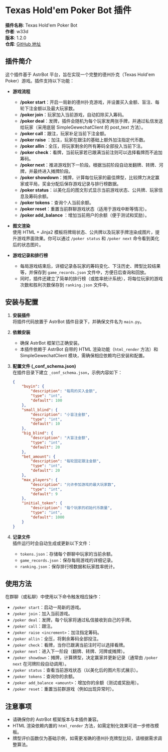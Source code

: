 # Texas Hold'em Poker Bot 插件

**插件名称**: Texas Hold'em Poker Bot  
**作者**: w33d  
**版本**: 1.2.0  
**仓库**: [GitHub 地址](https://github.com/Last-emo-boy/astrbot_plugin_texas_holdem_poker)

## 插件简介

这个插件基于 AstrBot 平台，旨在实现一个完整的德州扑克（Texas Hold'em Poker）游戏。插件支持以下功能：

- **游戏流程**  
  - **/poker start**：开启一局新的德州扑克游戏，并设置买入金额、盲注、每轮下注金额以及最大玩家数。
  - **/poker join**：玩家加入当前游戏，自动扣除买入筹码。
  - **/poker deal**：发牌，插件会随机为每个玩家发两张手牌，并通过私信发送给玩家（采用底层 SimpleGewechatClient 的 post_text 方法）。
  - **/poker call**：跟注，玩家补足当前下注金额。
  - **/poker raise <increment>**：加注，玩家在跟注的基础上额外加注指定代币数。
  - **/poker allin**：全压，将玩家剩余的所有筹码全部投入当前下注。
  - **/poker check**：看牌，当前玩家若已跟满当前注则可以选择看牌而不追加筹码。
  - **/poker next**：推进游戏到下一阶段。根据当前阶段自动发翻牌、转牌、河牌，并最终进入摊牌阶段。
  - **/poker showdown**：摊牌，计算每位玩家的最佳牌型，比较牌力决定赢家或平局，奖金分配后保存游戏记录与排行榜数据。
  - **/poker status**：以美化后的图文形式显示当前游戏状态、公共牌、玩家信息及筹码余额。
  - **/poker tokens**：查询个人当前余额。
  - **/poker reset**：重置当前群聊游戏状态（适用于游戏中断等情况）。
  - **/poker add_balance <amount>**：增加当前用户的余额（便于测试和奖励）。

- **图文渲染**  
  使用 HTML + Jinja2 模板将牌局状态、公共牌以及玩家手牌渲染成图片，提升游戏界面效果。你可以通过 `/poker status` 和 `/poker next` 命令看到美化后的状态图片。

- **游戏记录和排行榜**  
  - 每局游戏结束后，详细记录各玩家的筹码变化、下注历史、牌型比较结果等，并保存到 `game_records.json` 文件中，方便日后查询和回放。
  - 同时，插件还建立了简单的排行榜（或胜率统计系统），将每位玩家的游戏次数和胜利次数保存到 `ranking.json` 文件中。

## 安装与配置

1. **安装插件**  
   将插件代码放置于 AstrBot 插件目录下，并确保文件名为 `main.py`。

2. **依赖安装**  
   - 确保 AstrBot 框架已正确安装。
   - 本插件依赖于 AstrBot 自带的 HTML 渲染功能（`html_render` 方法）和 SimpleGewechatClient 模块，需确保相应依赖均已安装和配置。

3. **配置文件 (_conf_schema.json)**  
   在插件目录下建立 `_conf_schema.json`，示例内容如下：

   ```json
   {
       "buyin": {
           "description": "每局的买入金额",
           "type": "int",
           "default": 100
       },
       "small_blind": {
           "description": "小盲注金额",
           "type": "int",
           "default": 10
       },
       "big_blind": {
           "description": "大盲注金额",
           "type": "int",
           "default": 20
       },
       "bet_amount": {
           "description": "每轮固定跟注金额",
           "type": "int",
           "default": 20
       },
       "max_players": {
           "description": "允许参加游戏的最大玩家数",
           "type": "int",
           "default": 9
       },
       "initial_token": {
           "description": "每个玩家的初始代币数量",
           "type": "int",
           "default": 1000
       }
   }
   ```

4. **记录文件**  
   插件运行时会自动生成或更新以下文件：
   - `tokens.json`：存储每个群聊中玩家的当前余额。
   - `game_records.json`：保存每局游戏的详细记录。
   - `ranking.json`：保存排行榜数据和玩家胜率统计。

## 使用方法

在群聊（或私聊）中使用以下命令触发相应操作：

- `/poker start`：启动一局新的游戏。
- `/poker join`：加入当前游戏。
- `/poker deal`：发牌，每个玩家将通过私信接收到自己的手牌。
- `/poker call`：跟注。
- `/poker raise <increment>`：加注指定筹码。
- `/poker allin`：全压，将剩余筹码全部投注。
- `/poker check`：看牌，当你已跟满当前注时可以选择看牌。
- `/poker next`：进入下一阶段（翻牌、转牌、河牌或摊牌）。
- `/poker showdown`：摊牌，计算牌型，决定赢家并更新记录（通常由 `/poker next` 在河牌阶段自动调用）。
- `/poker status`：查看当前游戏状态（以美化后的图片形式展示）。
- `/poker tokens`：查询你的余额。
- `/poker add_balance <amount>`：增加你的余额（测试或奖励用）。
- `/poker reset`：重置当前群游戏（例如出现异常时）。

## 注意事项

- 请确保你的 AstrBot 框架版本与本插件兼容。
- HTML 渲染依赖内置的 `html_render` 方法，如需定制化效果可进一步修改模板。
- 牌型评价函数仅为基础示例，如需更准确的德州扑克牌型比较，请根据需求调整算法。